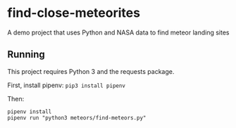 # find-close-meteorites
A demo project that uses Python and NASA data to find meteor landing sites

## Running

This project requires Python 3 and the requests package.

First, install pipenv:
`pip3 install pipenv`

Then:
```
pipenv install
pipenv run "python3 meteors/find-meteors.py"
```
 